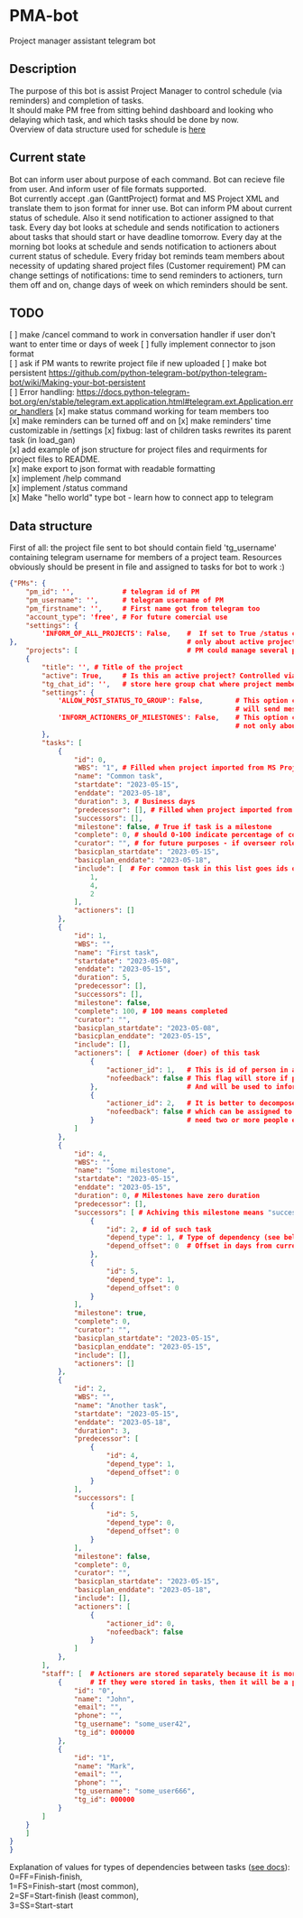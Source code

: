 # PMA-bot

Project manager assistant telegram bot

## Description

The purpose of this bot is assist Project Manager to control schedule (via reminders) and completion of tasks.  
It should make PM free from sitting behind dashboard and looking who delaying which task, and which tasks should be done by now.  
Overview of data structure used for schedule is [here](#data-structure)  

## Current state

Bot can inform user about purpose of each command.
Bot can recieve file from user. And inform user of file formats supported.  
Bot currently accept .gan (GanttProject) format and MS Project XML and translate them to json format for inner use.
Bot can inform PM about current status of schedule. Also it send notification to actioner assigned to that task.
Every day bot looks at schedule and sends notification to actioners about tasks that should start or have deadline tomorrow.
Every day at the morning bot looks at schedule and sends notification to actioners about current status of schedule.
Every friday bot reminds team members about necessity of updating shared project files (Customer requirement)
PM can change settings of notifications: time to send reminders to actioners, turn them off and on, change days of week on which reminders should be sent.

## TODO

[ ] make /cancel command to work in conversation handler if user don't want to enter time or days of week
[ ] fully implement connector to json format  
[ ] ask if PM wants to rewrite project file if new uploaded
[ ] make bot persistent https://github.com/python-telegram-bot/python-telegram-bot/wiki/Making-your-bot-persistent  
[ ] Error handling: https://docs.python-telegram-bot.org/en/stable/telegram.ext.application.html#telegram.ext.Application.error_handlers
[x] make status command working for team members too  
[x] make reminders can be turned off and on
[x] make reminders' time customizable in /settings
[x] fixbug: last of children tasks rewrites its parent task (in load_gan)  
[x] add example of json structure for project files and requirments for project files to README.  
[x] make export to json format with readable formatting  
[x] implement /help command  
[x] implement /status command  
[x] Make "hello world" type bot - learn how to connect app to telegram  

## Data structure

First of all: the project file sent to bot should contain field 'tg_username' containing telegram username for members of a project team. Resources obviously should be present in file and assigned to tasks for bot to work :)

```json
{"PMs": {
    "pm_id": '',            # telegram id of PM
    "pm_username": '',      # telegram username of PM
    "pm_firstname": '',     # First name got from telegram too
    "account_type": 'free', # For future comercial use
    "settings": {
        'INFORM_OF_ALL_PROJECTS': False,    #  If set to True /status command will inform PM about all his projects, otherwise   
},                                          # only about active project  
    "projects": [                           # PM could manage several projects
    {
        "title": '', # Title of the project
        "active": True,     # Is this an active project? Controlled via settings and used in /status command
        "tg_chat_id": '',   # store here group chat where project members discuss project
        "settings": {
            'ALLOW_POST_STATUS_TO_GROUP': False,        # This option controls whether /status command from group chat 
                                                        # will send message  to group chat or directly to user
            'INFORM_ACTIONERS_OF_MILESTONES': False,    # This option controls whether participants will be informed 
                                                        # not only about tasks but about milestones too
        },
        "tasks": [
            {
                "id": 0,
                "WBS": "1", # Filled when project imported from MS Project, otherwise it's empty; bot not using it for now.
                "name": "Common task",
                "startdate": "2023-05-15",
                "enddate": "2023-05-18",
                "duration": 3, # Business days
                "predecessor": [], # Filled when project imported from MS Project, otherwise it's empty; bot not using it for now.
                "successors": [], 
                "milestone": false, # True if task is a milestone
                "complete": 0, # should 0-100 indicate percentage of completion
                "curator": "", # for future purposes - if overseer role will be needed
                "basicplan_startdate": "2023-05-15",
                "basicplan_enddate": "2023-05-18",
                "include": [  # For common task in this list goes ids of included subtasks. 
                    1,
                    4,
                    2
                ],
                "actioners": []
            },
            {
                "id": 1,
                "WBS": "",
                "name": "First task",
                "startdate": "2023-05-08",
                "enddate": "2023-05-15",
                "duration": 5,
                "predecessor": [],
                "successors": [],
                "milestone": false,
                "complete": 100, # 100 means completed
                "curator": "",
                "basicplan_startdate": "2023-05-08",
                "basicplan_enddate": "2023-05-15",
                "include": [],
                "actioners": [  # Actioner (doer) of this task
                    {
                        "actioner_id": 1,   # This is id of person in actioners list below
                        "nofeedback": false # This flag will store if person didn't respond on last reminder
                    },                      # And will be used to inform PM that this task may lack of attention 
                    {
                        "actioner_id": 2,   # It is better to decompose project to small task  
                        "nofeedback": false # which can be assigned to one doer, but some tasks (like moving furniture)
                    }                       # need two or more people envolved
                ]
            },
            {
                "id": 4,
                "WBS": "",
                "name": "Some milestone",
                "startdate": "2023-05-15",
                "enddate": "2023-05-15",
                "duration": 0, # Milestones have zero duration
                "predecessor": [],
                "successors": [ # Achiving this milestone means "successors" task started
                    {
                        "id": 2, # id of such task
                        "depend_type": 1, # Type of dependency (see below)
                        "depend_offset": 0  # Offset in days from current task (negative number means its earlier in time)
                    },
                    {
                        "id": 5,
                        "depend_type": 1,
                        "depend_offset": 0
                    }
                ],
                "milestone": true,
                "complete": 0,
                "curator": "",
                "basicplan_startdate": "2023-05-15",
                "basicplan_enddate": "2023-05-15",
                "include": [],
                "actioners": []
            },
            {
                "id": 2,
                "WBS": "",
                "name": "Another task",
                "startdate": "2023-05-15",
                "enddate": "2023-05-18",
                "duration": 3,
                "predecessor": [
                    {
                        "id": 4,
                        "depend_type": 1,
                        "depend_offset": 0
                    }
                ],
                "successors": [
                    {
                        "id": 5,
                        "depend_type": 0,
                        "depend_offset": 0
                    }
                ],
                "milestone": false,
                "complete": 0,
                "curator": "",
                "basicplan_startdate": "2023-05-15",
                "basicplan_enddate": "2023-05-18",
                "include": [],
                "actioners": [
                    {
                        "actioner_id": 0,
                        "nofeedback": false
                    }
                ]
            },        
        ],
        "staff": [  # Actioners are stored separately because it is more convinient to write tg_id
            {       # If they were stored in tasks, then it will be a problem to write tg_id in each task
                "id": "0",
                "name": "John",
                "email": "",
                "phone": "",
                "tg_username": "some_user42", 
                "tg_id": 000000
            },
            {
                "id": "1",
                "name": "Mark",
                "email": "",
                "phone": "",
                "tg_username": "some_user666",
                "tg_id": 000000
            }
        ]
    }
    ]
}
}
```

Explanation of values for types of dependencies between tasks ([see docs](https://learn.microsoft.com/en-us/office-project/xml-data-interchange/xml-schema-for-the-tasks-element?view=project-client-2016)):  
0=FF=Finish-finish,  
1=FS=Finish-start (most common),  
2=SF=Start-finish (least common),  
3=SS=Start-start
